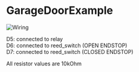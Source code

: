 # GarageDoorExample
![Wiring](https://github.com/sinricpro/esp8266-esp32-sdk/raw/master/examples/GarageDoor/GarageDoor3_Steckplatine.png)
  
D5: connected to relay  
D6: connected to reed_switch (OPEN ENDSTOP)  
D7: connected to reed_switch (CLOSED ENDSTOP)  

All resistor values are 10kOhm